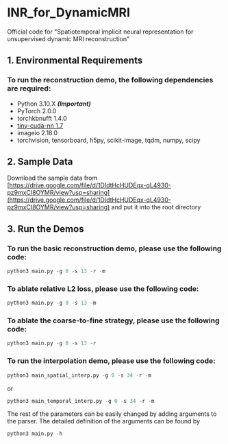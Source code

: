# INR_for_DynamicMRI
Official code for "Spatiotemporal implicit neural representation for unsupervised dynamic MRI reconstruction"
 
## 1. Environmental Requirements  
### To run the reconstruction demo, the following dependencies are required:  
* Python 3.10.X  ***(Important)***
* PyTorch 2.0.0
* torchkbnufft 1.4.0
* [tiny-cuda-nn 1.7](https://github.com/NVlabs/tiny-cuda-nn)
* imageio 2.18.0
* torchvision, tensorboard, h5py, scikit-image, tqdm, numpy, scipy

## 2. Sample Data
Download the sample data from [https://drive.google.com/file/d/1DIdtHcHUDEqx-qL4930-pz9mxCI8OYMR/view?usp=sharing](https://drive.google.com/file/d/1DIdtHcHUDEqx-qL4930-pz9mxCI8OYMR/view?usp=sharing) and put it into the root directory

## 3. Run the Demos
### To run the basic reconstruction demo, please use the following code:  
```python
python3 main.py -g 0 -s 13 -r -m
```

### To ablate relative L2 loss, please use the following code:  
```python
python3 main.py -g 0 -s 13 -m
```

### To ablate the coarse-to-fine strategy, please use the following code:  
```python
python3 main.py -g 0 -s 13 -r
```

### To run the interpolation demo, please use the following code:  
```python
python3 main_spatial_interp.py -g 0 -s 34 -r -m
```
or
```python
python3 main_temporal_interp.py -g 0 -s 34 -r -m
```

The rest of the parameters can be easily changed by adding arguments to the parser. 
The detailed definition of the arguments can be found by
```python
python3 main.py -h
```
